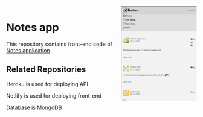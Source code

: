 <img src="cover.png" width="200" align="right" />

# Notes app

This repository contains front-end code of [Notes application](https://my-simple-note.netlify.app/)

## Related Repositories


Heroku is used for deploying API


Netlify is used for deploying front-end


Database is MongoDB



